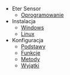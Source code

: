 - Eter Sensor
  - [Oprogramowanie](/solution/{{solution}}/index)
- Instalacja
  - [Windows](/solution/{{solution}}/install-windows)
  - [Linux](/solution/{{solution}}/install-linux)
- Konfiguracja
  - [Podstawy](/solution/{{solution}}/settings)
  - [Funkcje](/solution/{{solution}}/settings-sensor)
  - [Metody](/solution/{{solution}}/settings-methods)
  - [Wyjątki](/soltuion/{{solution}}/settings-exceptions)
